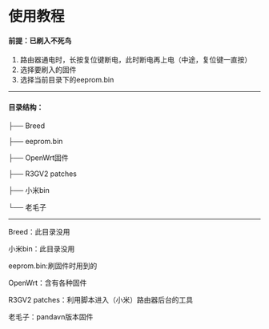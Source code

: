 # 使用教程

#### 前提：已刷入不死鸟

1. 路由器通电时，长按复位键断电，此时断电再上电（中途，复位键一直按）
2. 选择要刷入的固件
3. 选择当前目录下的eeprom.bin

----

#### 目录结构：

├── Breed

├── eeprom.bin

├── OpenWrt固件

├── R3GV2 patches

├── 小米bin

└── 老毛子

---

Breed：此目录没用

小米bin：此目录没用

eeprom.bin:刷固件时用到的

OpenWrt：含有各种固件

R3GV2 patches：利用脚本进入（小米）路由器后台的工具

老毛子：pandavn版本固件

